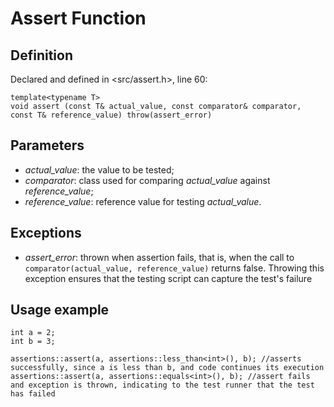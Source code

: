 # Assert Function
## Definition
Declared and defined in <src/assert.h>, line 60:
````
template<typename T>
void assert (const T& actual_value, const comparator& comparator, const T& reference_value) throw(assert_error)
````
## Parameters
* _actual\_value_: the value to be tested;
* _comparator_: class used for comparing _actual\_value_ against _reference\_value_;
* _reference\_value_: reference value for testing _actual\_value_.

## Exceptions
* _assert\_error_: thrown when assertion fails, that is, when the call to `comparator(actual_value, reference_value)` returns false. Throwing this exception ensures that the testing script can capture the test's failure

## Usage example
````
int a = 2;
int b = 3;

assertions::assert(a, assertions::less_than<int>(), b); //asserts successfully, since a is less than b, and code continues its execution
assertions::assert(a, assertions::equals<int>(), b); //assert fails and exception is thrown, indicating to the test runner that the test has failed
````
